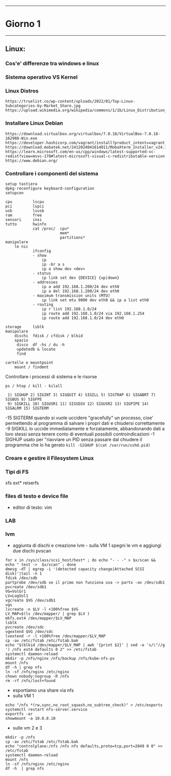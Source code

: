 *****************************
# Giorno 1
*****************************
## Linux:
### Cos'e' differenze tra windows e linux

### Sistema operativo VS Kernel

### Linux Distros

    https://truelist.co/wp-content/uploads/2022/01/Top-Linux-Subcategories-by-Market_Share.jpg
    https://upload.wikimedia.org/wikipedia/commons/1/1b/Linux_Distribution_Timeline.svg

### Installare Linux Debian

    https://download.virtualbox.org/virtualbox/7.0.18/VirtualBox-7.0.18-162988-Win.exe
    https://developer.hashicorp.com/vagrant/install?product_intent=vagrant
    https://download.mobatek.net/2412024041614011/MobaXterm_Installer_v24.1.zip
    https://learn.microsoft.com/en-us/cpp/windows/latest-supported-vc-redist?view=msvc-170#latest-microsoft-visual-c-redistributable-version
    https://www.debian.org/

### Controllare i componenti del sistema

    setup tastiera
    dpkg-reconfigure keyboard-configuration
    setupcon
    
    cpu         lscpu
    pci         lspci
    usb         lsusb
    ram         free
    sensori     inxi    
    tutto       hwinfo
                cat /proc/  cpu*
                            mem*
                            partitions*
    manipolare 
        le nic
                ifconfig
                - show
                    ip
                    ip -br a s 
                    ip a show dev <dev>
                - status
                    ip link set dev {DEVICE} {up|down}
                - addresses
                    ip a add 192.168.1.200/24 dev eth0
                    ip a del 192.168.1.200/24 dev eth0
                - maximum transmission units (MTU)
                    ip link set mtu 9000 dev eth0 && ip a list eth0
                - routing
                    ip r list 192.168.1.0/24
                    ip route add 192.168.1.0/24 via 192.168.1.254
                    ip route add 192.168.1.0/24 dev eth0

    storage     lsblk
    manipolare
        dischi  fdisk / cfdisk / blkid
        spazio
         disco  df -hs / du -h
         updatedb & locate
         find

    cartelle e mountpoint
        mount / findmnt

Controllare i processi di sistema e le risorse
    
    ps / htop / kill - kilall

     1) SIGHUP 2) SIGINT 3) SIGQUIT	4) SIGILL 5) SIGTRAP 6) SIGABRT	7) SIGBUS 8) SIGFPE
     9) SIGKILL	10) SIGUSR1 11) SIGSEGV 12) SIGUSR2	13) SIGPIPE	14) SIGALRM	15) SIGTERM

   -15 SIGTERM quando si vuole uccidere "gracefully" un processo, cioe' permettendo
    al programma di salvare i propri dati e chiudersi correttamente   
   -9 SIGKILL lo uccide immediatamente e forzatamente, abbandonando dati a loro stessi
    senza tenere conto di eventuali possibili controindicazioni
   -1 SIGHUP usato per "riavviare un PID senza passare dal chiudere il programma 
    che lo ha gerato
    `kill -SIGHUP $(cat /var/run/sshd.pid)`
 

### Creare e gestire il Filesystem Linux

### Tipi di FS
xfs ext* reiserfs
### files di testo e device file
- editor di testo: vim

### LAB

### lvm
- aggiunta di dischi e creazione lvm
        - sulla VM 1
            spegni le vm e aggiungi due dischi
            pvscan
```
for x in /sys/class/scsi_host/host* ; do echo "- - -" > $x/scan && echo " test ->  $x/scan" ; done
dmesg -dT | egrep -i '(detected capacity change|Attached SCSI disk)'|tail -n 1
fdisk /dev/sdb
partprobe /dev/sdb se il primo non funziona usa -> partx -av /dev/sdb1
pvcreate /dev/sdb1
VG=VolGr1
LV=LogVol1
vgcreate $VG /dev/sdb1
vgs
lvcreate -n $LV -l +100%free $VG
LV_MAP=$(ls /dev/mapper/ | grep $LV )
mkfs.ext4 /dev/mapper/$LV_MAP
lsblk
pvcreate /dev/sdc
vgextend $VG /dev/sdc
lvextend -r -l +100%free /dev/mapper/$LV_MAP
cp -av /etc/fstab /etc/fstab.bak
echo "$(blkid /dev/mapper/$LV_MAP | awk '{print $2}' | sed -e 's/\"//g ') /nfs ext4 defaults 0 2" >> /etc/fstab
systemctl daemon-reload
mkdir -p /nfs/nginx /nfs/backup /nfs/kube-nfs-pv
mount /nfs
df -h | grep nfs
ln -sf /nfs/nginx /etc/nginx
chown nobody:nogroup -R /nfs
rm -rf /nfs/lost+found
```
- esportiamo una share via nfs
- sulla VM 1
```
echo "/nfs *(rw,sync,no_root_squash,no_subtree_check)" > /etc/exports
systemctl restart nfs-server.service
exportfs -ar
showmount -a 10.0.0.10
```
- sulle vm 2 e 3 
```
mkdir -p /nfs
cp -av /etc/fstab /etc/fstab.bak
echo "controlplane:/nfs /nfs nfs defaults,proto=tcp,port=2049 0 0" >> /etc/fstab
systemctl daemon-reload
mount /nfs
ln -sf /nfs/nginx /etc/nginx
df -h  | grep nfs 
```